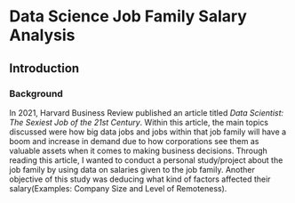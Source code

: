 # Data Science Job Family Salary Analysis

## Introduction

### Background

In 2021, Harvard Business Review published an article titled _Data Scientist: The Sexiest Job of the 21st Century_. Within this article, the main topics discussed were how big data jobs and jobs within that job family will have a boom and increase in demand due to how corporations see them as valuable assets when it comes to making business decisions. Through reading this article, I wanted to conduct a personal study/project about the job family by using data on salaries given to the job family. Another objective of this study was deducing what kind of factors affected their salary(Examples: Company Size and Level of Remoteness). 

### 

